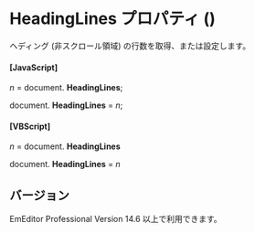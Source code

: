 # HeadingLines プロパティ ()

ヘディング (非スクロール領域) の行数を取得、または設定します。

#### \[JavaScript\]

_n_ = document. **HeadingLines**;

document. **HeadingLines** = _n_;

#### \[VBScript\]

_n_ = document. **HeadingLines**

document. **HeadingLines** = _n_

## バージョン

EmEditor Professional Version 14.6 以上で利用できます。
